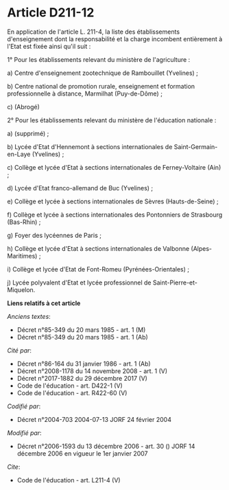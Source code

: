 # Article D211-12

En application de l'article L. 211-4, la liste des établissements d'enseignement dont la responsabilité et la charge
incombent entièrement à l'Etat est fixée ainsi qu'il suit :

1° Pour les établissements relevant du ministère de l'agriculture :

a) Centre d'enseignement zootechnique de Rambouillet (Yvelines) ;

b) Centre national de promotion rurale, enseignement et formation professionnelle à distance, Marmilhat (Puy-de-Dôme) ;

c) (Abrogé)

2° Pour les établissements relevant du ministère de l'éducation nationale :

a) (supprimé) ;

b) Lycée d'Etat d'Hennemont à sections internationales de Saint-Germain-en-Laye (Yvelines) ;

c) Collège et lycée d'Etat à sections internationales de Ferney-Voltaire (Ain) ;

d) Lycée d'Etat franco-allemand de Buc (Yvelines) ;

e) Collège et lycée à sections internationales de Sèvres (Hauts-de-Seine) ;

f) Collège et lycée à sections internationales des Pontonniers de Strasbourg (Bas-Rhin) ;

g) Foyer des lycéennes de Paris ;

h) Collège et lycée d'Etat à sections internationales de Valbonne (Alpes-Maritimes) ;

i) Collège et lycée d'Etat de Font-Romeu (Pyrénées-Orientales) ;

j) Lycée polyvalent d'Etat et lycée professionnel de Saint-Pierre-et-Miquelon.

**Liens relatifs à cet article**

_Anciens textes_:

  - Décret n°85-349 du 20 mars 1985 - art. 1 (M)
  - Décret n°85-349 du 20 mars 1985 - art. 1 (Ab)

_Cité par_:

  - Décret n°86-164 du 31 janvier 1986 - art. 1 (Ab)
  - Décret n°2008-1178 du 14 novembre 2008 - art. 1 (V)
  - Décret n°2017-1882 du 29 décembre 2017 (V)
  - Code de l'éducation - art. D422-1 (V)
  - Code de l'éducation - art. R422-60 (V)

_Codifié par_:

  - Décret n°2004-703 2004-07-13 JORF 24 février 2004

_Modifié par_:

  - Décret n°2006-1593 du 13 décembre 2006 - art. 30 () JORF 14 décembre 2006 en vigueur le 1er janvier 2007

_Cite_:

  - Code de l'éducation - art. L211-4 (V)

